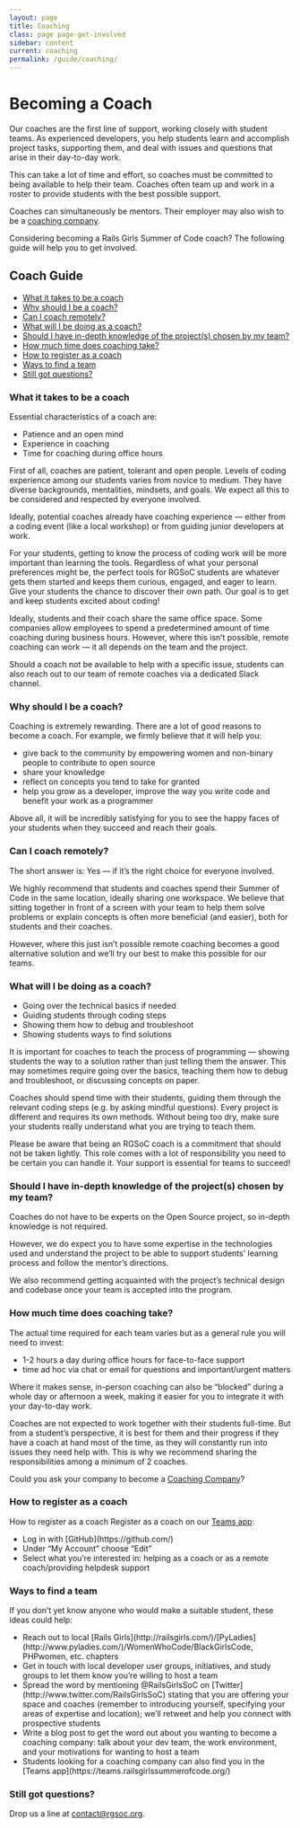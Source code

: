 ```yaml
---
layout: page
title: Coaching
class: page page-get-involved
sidebar: content
current: coaching
permalink: /guide/coaching/
---
```


<h1>Becoming a Coach</h1>

Our coaches are the first line of support, working closely with student teams. As experienced developers, you help students learn and accomplish project tasks, supporting them, and deal with issues and questions that arise in their day-to-day work.

This can take a lot of time and effort, so coaches must be committed to being available to help their team.  Coaches often team up and work in a roster to provide students with the best possible support.

Coaches can simultaneously be mentors. Their employer may also wish to be a [coaching company](/guide/coaching-company).

Considering becoming a Rails Girls Summer of Code coach? The following guide will help you to get involved.

<h2>Coach Guide</h2>

<ul>
<li><a href="#intro">What it takes to be a coach</a></li>
<li><a href="#why">Why should I be a coach?</a></li>
<li><a href="#remote">Can I coach remotely?</a></li>
<li><a href="#what">What will I be doing as a coach?</a></li>
<li><a href="#expertise">Should I have in-depth knowledge of the project(s) chosen by my team?</a></li>
<li><a href="#time">How much time does coaching take?</a></li>
<li><a href="#register">How to register as a coach</a></li>
<li><a href="#team">Ways to find a team</a></li>
<li><a href="#questions">Still got questions?</a></li>
</ul>

<h3 id="intro">What it takes to be a coach</h3>

Essential characteristics of a coach are:

<ul>
<li>Patience and an open mind</li>
<li>Experience in coaching</li>
<li>Time for coaching during office hours</li>
</ul>

First of all, coaches are patient, tolerant and open people. Levels of coding experience among our students varies from novice to medium. They have diverse backgrounds, mentalities, mindsets, and goals. We expect all this to be considered and respected by everyone involved.

Ideally, potential coaches already have coaching experience — either from a coding event (like a local workshop) or from guiding junior developers at work.

For your students, getting to know the process of coding work will be more important than learning the tools. Regardless of what your personal preferences might be, the perfect tools for RGSoC students are whatever gets them started and keeps them curious, engaged, and eager to learn. Give your students the chance to discover their own path. Our goal is to get and keep students excited about coding!

Ideally, students and their coach share the same office space. Some companies allow employees to spend a predetermined amount of time coaching during business hours. However, where this isn’t possible, remote coaching can work — it all depends on the team and the project.

Should a coach not be available to help with a specific issue, students can also reach out to our team of remote coaches via a dedicated Slack channel.

<h3 id="why">Why should I be a coach?</h3>

Coaching is extremely rewarding. There are a lot of good reasons to become a coach. For example, we firmly believe that it will help you:
<ul>
<li>give back to the community by empowering women and non-binary people to contribute to open source</li>
<li>share your knowledge</li>
<li>reflect on concepts you tend to take for granted</li>
<li>help you grow as a developer, improve the way you write code and benefit your work as a programmer</li>
</ul>

Above all, it will be incredibly satisfying for you to see the happy faces of your students when they succeed and reach their goals.

<h3 id="remote">Can I coach remotely?</h3>

The short answer is: Yes — if it’s the right choice for everyone involved.

We highly recommend that students and coaches spend their Summer of Code in the same location, ideally sharing one workspace. We believe that sitting together in front of a screen with your team to help them solve problems or explain concepts is often more beneficial (and easier), both for students and their coaches.

However, where this just isn’t possible remote coaching becomes a good alternative solution and we’ll try our best to make this possible for our teams.

<h3 id="what">What will I be doing as a coach?</h3>

<ul>
<li>Going over the technical basics if needed</li>
<li>Guiding students through coding steps</li>
<li>Showing them how to debug and troubleshoot</li>
<li>Showing students ways to find solutions</li>
</ul>

It is important for coaches to teach the process of programming — showing students the way to a solution rather than just telling them the answer. This may sometimes require going over the basics, teaching them how to debug and troubleshoot, or discussing concepts on paper.

Coaches should spend time with their students, guiding them through the relevant coding steps (e.g. by asking mindful questions). Every project is different and requires its own methods. Without being too dry, make sure your students really understand what you are trying to teach them.

Please be aware that being an RGSoC coach is a commitment that should not be taken lightly. This role comes with a lot of responsibility you need to be certain you can handle it. Your support is essential for teams to succeed!

<h3 id="expertise">Should I have in-depth knowledge of the project(s) chosen by my team?</h3>

Coaches do not have to be experts on the Open Source project, so in-depth knowledge is not required.

However, we do expect you to have some expertise in the technologies used and understand the project to be able to support students' learning process and follow the mentor’s directions.

We also recommend getting acquainted with the project’s technical design and codebase once your team is accepted into the program.

<h3 id="time">How much time does coaching take?</h3>

The actual time required for each team varies but as a general rule you will need to invest:
<ul>
<li>1-2 hours a day during office hours for face-to-face support</li>
<li>time ad hoc via chat or email for questions and important/urgent matters</li>
</ul>
  
Where it makes sense, in-person coaching can also be “blocked” during a whole day or afternoon a week, making it easier for you to integrate it with your day-to-day work.

Coaches are not expected to work together with their students full-time. But from a student’s perspective, it is best for them and their progress if they have a coach at hand most of the time, as they will constantly run into issues they need help with. This is why we recommend sharing the responsibilities among a minimum of 2 coaches.

Could you ask your company to become a [Coaching Company](/guide/coaching-company)?

<h3 id="register">How to register as a coach</h3>

How to register as a coach
Register as a coach on our [Teams app](https://teams.railsgirlssummerofcode.org/):
<ul>
<li>Log in with [GitHub](https://github.com/)</li>
<li>Under “My Account” choose “Edit”</li>
<li>Select what you’re interested in: helping as a coach or as a remote coach/providing helpdesk support</li>
</ul>

<h3 id="team">Ways to find a team</h3>

If you don’t yet know anyone who would make a suitable student, these ideas could help:
<ul>
<li>Reach out to local [Rails Girls](http://railsgirls.com/)/[PyLadies](http://www.pyladies.com/)/WomenWhoCode/BlackGirlsCode, PHPwomen, etc. chapters</li>
<li>Get in touch with local developer user groups, initiatives, and study groups to let them know you’re willing to host a team</li>
<li>Spread the word by mentioning @RailsGirlsSoC on [Twitter](http://www.twitter.com/RailsGirlsSoC) stating that you are offering your space and coaches (remember to introducing yourself, specifying your areas of expertise and location); we’ll retweet and help you connect with prospective students</li>
<li>Write a blog post to get the word out about you wanting to become a coaching company: talk about your dev team, the work environment, and your motivations for wanting to host a team</li>
<li>Students looking for a coaching company can also find you in the [Teams app](https://teams.railsgirlssummerofcode.org/)</li>
</ul>

<h3 id="questions">Still got questions?</h3>

Drop us a line at [contact@rgsoc.org](mailto:contact@rgsoc.org).
